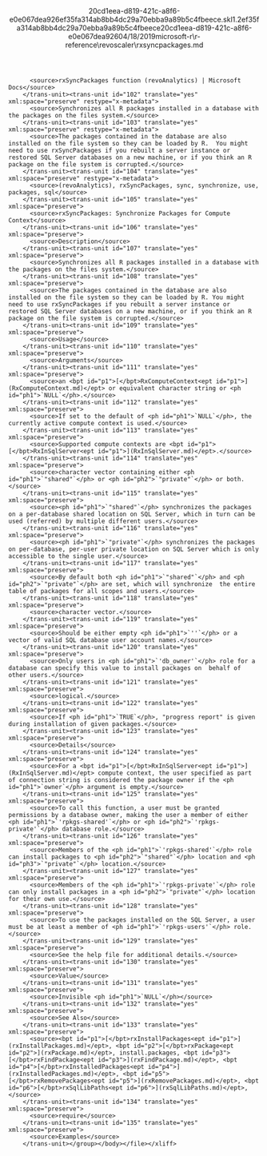 <?xml version="1.0"?><xliff version="1.2" xmlns="urn:oasis:names:tc:xliff:document:1.2" xmlns:xsi="http://www.w3.org/2001/XMLSchema-instance" xsi:schemaLocation="urn:oasis:names:tc:xliff:document:1.2 xliff-core-1.2-transitional.xsd"><file datatype="xml" original="rxsyncpackages.md" source-language="en-US" target-language="en-US"><header><tool tool-id="mdxliff" tool-name="mdxliff" tool-version="1.0-d1654b2" tool-company="Microsoft" /><xliffext:skl_file_name xmlns:xliffext="urn:microsoft:content:schema:xliffextensions">20cd1eea-d819-421c-a8f6-e0e067dea926ef35fa314ab8bb4dc29a70ebba9a89b5c4fbeece.skl</xliffext:skl_file_name><xliffext:version xmlns:xliffext="urn:microsoft:content:schema:xliffextensions">1.2</xliffext:version><xliffext:ms.openlocfilehash xmlns:xliffext="urn:microsoft:content:schema:xliffextensions">ef35fa314ab8bb4dc29a70ebba9a89b5c4fbeece</xliffext:ms.openlocfilehash><xliffext:ms.sourcegitcommit xmlns:xliffext="urn:microsoft:content:schema:xliffextensions">20cd1eea-d819-421c-a8f6-e0e067dea926</xliffext:ms.sourcegitcommit><xliffext:ms.lasthandoff xmlns:xliffext="urn:microsoft:content:schema:xliffextensions">04/18/2019</xliffext:ms.lasthandoff><xliffext:ms.openlocfilepath xmlns:xliffext="urn:microsoft:content:schema:xliffextensions">microsoft-r\r-reference\revoscaler\rxsyncpackages.md</xliffext:ms.openlocfilepath></header><body><group id="content" extype="content"><trans-unit id="101" translate="yes" xml:space="preserve" restype="x-metadata">
          <source>rxSyncPackages function (revoAnalytics) | Microsoft Docs</source>
        </trans-unit><trans-unit id="102" translate="yes" xml:space="preserve" restype="x-metadata">
          <source>Synchronizes all R packages installed in a database with the packages on the files system.</source>
        </trans-unit><trans-unit id="103" translate="yes" xml:space="preserve" restype="x-metadata">
          <source>The packages contained in the database are also installed on the file system so they can be loaded by R.  You might need to use rxSyncPackages if you rebuilt a server instance or restored SQL Server databases on a new machine, or if you think an R package on the file system is corrupted.</source>
        </trans-unit><trans-unit id="104" translate="yes" xml:space="preserve" restype="x-metadata">
          <source>(revoAnalytics), rxSyncPackages, sync, synchronize, use, packages, sql</source>
        </trans-unit><trans-unit id="105" translate="yes" xml:space="preserve">
          <source>rxSyncPackages: Synchronize Packages for Compute Context</source>
        </trans-unit><trans-unit id="106" translate="yes" xml:space="preserve">
          <source>Description</source>
        </trans-unit><trans-unit id="107" translate="yes" xml:space="preserve">
          <source>Synchronizes all R packages installed in a database with the packages on the files system.</source>
        </trans-unit><trans-unit id="108" translate="yes" xml:space="preserve">
          <source>The packages contained in the database are also installed on the file system so they can be loaded by R. You might need to use rxSyncPackages if you rebuilt a server instance or restored SQL Server databases on a new machine, or if you think an R package on the file system is corrupted.</source>
        </trans-unit><trans-unit id="109" translate="yes" xml:space="preserve">
          <source>Usage</source>
        </trans-unit><trans-unit id="110" translate="yes" xml:space="preserve">
          <source>Arguments</source>
        </trans-unit><trans-unit id="111" translate="yes" xml:space="preserve">
          <source>an <bpt id="p1">[</bpt>RxComputeContext<ept id="p1">](RxComputeContext.md)</ept> or equivalent character string or <ph id="ph1">`NULL`</ph>.</source>
        </trans-unit><trans-unit id="112" translate="yes" xml:space="preserve">
          <source>If set to the default of <ph id="ph1">`NULL`</ph>, the currently active compute context is used.</source>
        </trans-unit><trans-unit id="113" translate="yes" xml:space="preserve">
          <source>Supported compute contexts are <bpt id="p1">[</bpt>RxInSqlServer<ept id="p1">](RxInSqlServer.md)</ept>.</source>
        </trans-unit><trans-unit id="114" translate="yes" xml:space="preserve">
          <source>character vector containing either <ph id="ph1">`"shared"`</ph> or <ph id="ph2">`"private"`</ph> or both.</source>
        </trans-unit><trans-unit id="115" translate="yes" xml:space="preserve">
          <source><ph id="ph1">`"shared"`</ph> synchronizes the packages on a per-database shared location on SQL Server, which in turn can be used (referred) by multiple different users.</source>
        </trans-unit><trans-unit id="116" translate="yes" xml:space="preserve">
          <source><ph id="ph1">`"private"`</ph> synchronizes the packages on per-database, per-user private location on SQL Server which is only accessible to the single user.</source>
        </trans-unit><trans-unit id="117" translate="yes" xml:space="preserve">
          <source>By default both <ph id="ph1">`"shared"`</ph> and <ph id="ph2">`"private"`</ph> are set, which will synchronize  the entire table of packages for all scopes and users.</source>
        </trans-unit><trans-unit id="118" translate="yes" xml:space="preserve">
          <source>character vector.</source>
        </trans-unit><trans-unit id="119" translate="yes" xml:space="preserve">
          <source>Should be either empty <ph id="ph1">`''`</ph> or a vector of valid SQL database user account names.</source>
        </trans-unit><trans-unit id="120" translate="yes" xml:space="preserve">
          <source>Only users in <ph id="ph1">`'db_owner'`</ph> role for a database can specify this value to install packages on  behalf of other users.</source>
        </trans-unit><trans-unit id="121" translate="yes" xml:space="preserve">
          <source>logical.</source>
        </trans-unit><trans-unit id="122" translate="yes" xml:space="preserve">
          <source>If <ph id="ph1">`TRUE`</ph>, "progress report" is given during installation of given packages.</source>
        </trans-unit><trans-unit id="123" translate="yes" xml:space="preserve">
          <source>Details</source>
        </trans-unit><trans-unit id="124" translate="yes" xml:space="preserve">
          <source>For a <bpt id="p1">[</bpt>RxInSqlServer<ept id="p1">](RxInSqlServer.md)</ept> compute context, the user specified as part of connection string is considered the package owner if the <ph id="ph1">`owner`</ph> argument is empty.</source>
        </trans-unit><trans-unit id="125" translate="yes" xml:space="preserve">
          <source>To call this function, a user must be granted permissions by a database owner, making the user a member of either <ph id="ph1">`'rpkgs-shared'`</ph> or <ph id="ph2">`'rpkgs-private'`</ph> database role.</source>
        </trans-unit><trans-unit id="126" translate="yes" xml:space="preserve">
          <source>Members of the <ph id="ph1">`'rpkgs-shared'`</ph> role can install packages to <ph id="ph2">`"shared"`</ph> location and <ph id="ph3">`"private"`</ph> location.</source>
        </trans-unit><trans-unit id="127" translate="yes" xml:space="preserve">
          <source>Members of the <ph id="ph1">`'rpkgs-private'`</ph> role can only install packages in a <ph id="ph2">`"private"`</ph> location for their own use.</source>
        </trans-unit><trans-unit id="128" translate="yes" xml:space="preserve">
          <source>To use the packages installed on the SQL Server, a user must be at least a member of <ph id="ph1">`'rpkgs-users'`</ph> role.</source>
        </trans-unit><trans-unit id="129" translate="yes" xml:space="preserve">
          <source>See the help file for additional details.</source>
        </trans-unit><trans-unit id="130" translate="yes" xml:space="preserve">
          <source>Value</source>
        </trans-unit><trans-unit id="131" translate="yes" xml:space="preserve">
          <source>Invisible <ph id="ph1">`NULL`</ph></source>
        </trans-unit><trans-unit id="132" translate="yes" xml:space="preserve">
          <source>See Also</source>
        </trans-unit><trans-unit id="133" translate="yes" xml:space="preserve">
          <source><bpt id="p1">[</bpt>rxInstallPackages<ept id="p1">](rxInstallPackages.md)</ept>, <bpt id="p2">[</bpt>rxPackage<ept id="p2">](rxPackage.md)</ept>, install.packages, <bpt id="p3">[</bpt>rxFindPackage<ept id="p3">](rxFindPackage.md)</ept>, <bpt id="p4">[</bpt>rxInstalledPackages<ept id="p4">](rxInstalledPackages.md)</ept>, <bpt id="p5">[</bpt>rxRemovePackages<ept id="p5">](rxRemovePackages.md)</ept>, <bpt id="p6">[</bpt>rxSqlLibPaths<ept id="p6">](rxSqlLibPaths.md)</ept>,</source>
        </trans-unit><trans-unit id="134" translate="yes" xml:space="preserve">
          <source>require</source>
        </trans-unit><trans-unit id="135" translate="yes" xml:space="preserve">
          <source>Examples</source>
        </trans-unit></group></body></file></xliff>